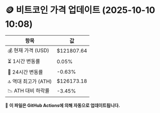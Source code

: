 # 🪙 비트코인 가격 업데이트 (2025-10-10 10:08)

| 항목                | 값 |
|--------------------|----------------|
| 💰 현재 가격 (USD) | $121807.64 |
| ⏳ 1시간 변동률    | 0.05% |
| 📆 24시간 변동률   | -0.63% |
| 🔝 역대 최고가 (ATH) | $126173.18 |
| 📉 ATH 대비 하락률 | -3.45% |

🔄 **이 파일은 GitHub Actions에 의해 자동으로 업데이트됩니다.**
